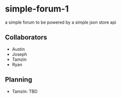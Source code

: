 # simple-forum-1
a simple forum to be powered by a simple json store api
## Collaborators
* Austin
* Joseph
* Tamzin
* Ryan

## Planning
* Tamzin: TBD 
